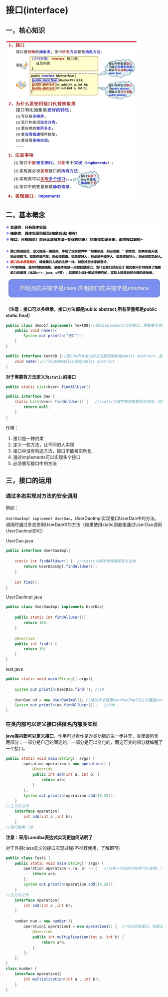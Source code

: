 # 接口(interface)

## 一，核心知识

<img src="img/30.接口(interface)/image-20221101195019693.png" alt="image-20221101195019693" style="zoom:50%;" />

## 二，基本概念

<img src="img/30.接口(interface)/image-20220301165740332.png" alt="image-20220301165740332" style="zoom:50%;" />

<img src="img/30.接口(interface)/image-20220301165802510.png" alt="image-20220301165802510" style="zoom:50%;" />

**（注意：接口可以多继承，接口方法都是public abstract,所有常量都是public static final）**

```java
public class demo17 implements text08{//通过implements实现接口，需要重写里面所有方法
    public void name(){
        System.out.println("接口");
    }
}
```

```java
public interface text08 {//接口中所有定义的方法都是抽象类public abstract，且接口都需要有实现类
    void name();//可以省略public或者public abstract
}
```

**对于需要将方法定义为`static`的接口**

```java
public static List<User> findAllUser()
```

```java
public interface Dao {
    static List<User> findAllUser() {	//static关键字修饰需要写方法体，且需要返回的对应返回值
        return null;
    }
}
```

作用：

1. 接口是一种约束
2. 定义一些方法，让不同的人实现
3. 接口中没有构造方法，接口不能被实例化
4. 通过implements可以实现多个接口
5. 必须重写接口中的方法

## 三，接口的运用

### 通过多态实现对方法的安全调用

例如：

`UserDaoImpl implement UserDao`，UserDaoImpl实现接口UserDao中的方法。调用时通过多态使用UserDao中的方法（如果使用static则直接通过UserDao调用UserDaoImpl即可）

UserDao.java

```Java
public interface UserDaoImpl{
    
    static int findAllUser() {	//static关键字修饰需要写方法体
        return UserDaoImpl.findAllUser();
    }
    
    int find();
}
```

UserDaoImpl.java

```java
public class UserDaoImpl implements UserDao{
    
    public static int findAllUser(){
        return 100;
    }
    
    @Override
    public int find() {
        return 10;
    }
}
```

test.java

```java
public static void main(String[] args){
    
	System.out.println(UserDao.find());	//10
    
    UserDao ud = new UserDaoImpl();	//通过多态使用UserDaoImpl的方法覆盖UserDao的方法
    System.out.println(ud.findAllUser());	//100
}
```

### 在类内部可以定义接口供匿名内部类实现

**java类内部可以定义接口**，作用可以看作是对类功能的进一步补充，类里面包含两部分：一部分是自己的固定的，一部分是可以变化的，而这可变的部分就编程了一个接口。

```java
public static void main(String[] args) {
        operation operation = new operation() {
            @Override
            public int add(int a, int b) {
                return a+b;
            }
        };
        System.out.println(operation.add(10,20));
    }
//主方法之外
    interface operation{
        int add(int a ,int b);
    }
//运行结果：30
```

**注意：采用Lamdba表达式实现更加简洁明了**

对于外部class定义的接口实现过程(不推荐使用，了解即可)

```java
public class Test1 {
    public static void main(String[] args) {
        operation operation = (a, b) -> {   //只有一句话时大括号可以省略，return也可以一同省略变为"expression"
            return a+b;
        };
        System.out.println(operation.add(10,20));
    }
//主方法之外
    interface operation{
        int add(int a ,int b);
    }

    number num = new number(){
        operation1 operation1 = new operation1() {	//可以实现接口，但是无法调用
            @Override
            public int multiplication(int a, int b) {
                return a*b;
            }
        };
    };
}
class number {
    interface operation1{
        int multiplication(int a , int b);
    }
}
```

